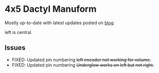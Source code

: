 # 4x5 Dactyl Manuform

Mostly up-to-date with latest updates posted on [blog](https://zmk.dev/blog).

left is central.

## Issues

-   FIXED: Updated pin numbering ~~left encoder not working for volume.~~
-   FIXED: Updated pin numbering ~~Underglow works on left but not right.~~
